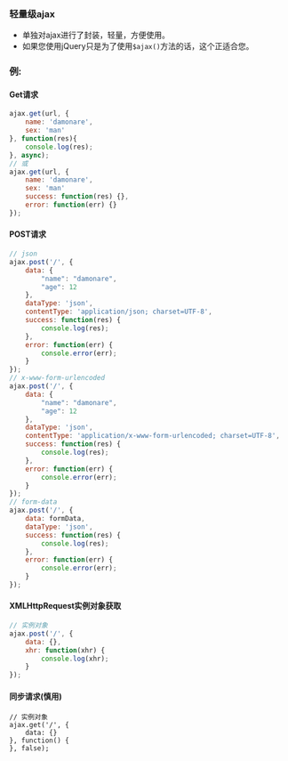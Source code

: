 ###  轻量级ajax

- 单独对ajax进行了封装，轻量，方便使用。
- 如果您使用jQuery只是为了使用`$ajax()`方法的话，这个正适合您。

### 例:

#### Get请求

```javascript
ajax.get(url, {
    name: 'damonare',
    sex: 'man'
}, function(res){
    console.log(res);
}, async);
// 或
ajax.get(url, {
    name: 'damonare',
    sex: 'man'
    success: function(res) {},
    error: function(err) {}
});
```

#### POST请求

```javascript
// json
ajax.post('/', {
    data: {
        "name": "damonare",
        "age": 12
    },
    dataType: 'json',
    contentType: 'application/json; charset=UTF-8',
    success: function(res) {
        console.log(res);
    },
    error: function(err) {
        console.error(err);
    }
});
// x-www-form-urlencoded
ajax.post('/', {
    data: {
        "name": "damonare",
        "age": 12
    },
    dataType: 'json',
    contentType: 'application/x-www-form-urlencoded; charset=UTF-8',
    success: function(res) {
        console.log(res);
    },
    error: function(err) {
        console.error(err);
    }
});
// form-data
ajax.post('/', {
    data: formData,
    dataType: 'json',
    success: function(res) {
        console.log(res);
    },
    error: function(err) {
        console.error(err);
    }
});
```

#### XMLHttpRequest实例对象获取

```javascript
// 实例对象
ajax.post('/', {
    data: {},
    xhr: function(xhr) {
        console.log(xhr);
    }
});
```

#### 同步请求(慎用)

```
// 实例对象
ajax.get('/', {
    data: {}
}, function() {
}, false);
```

